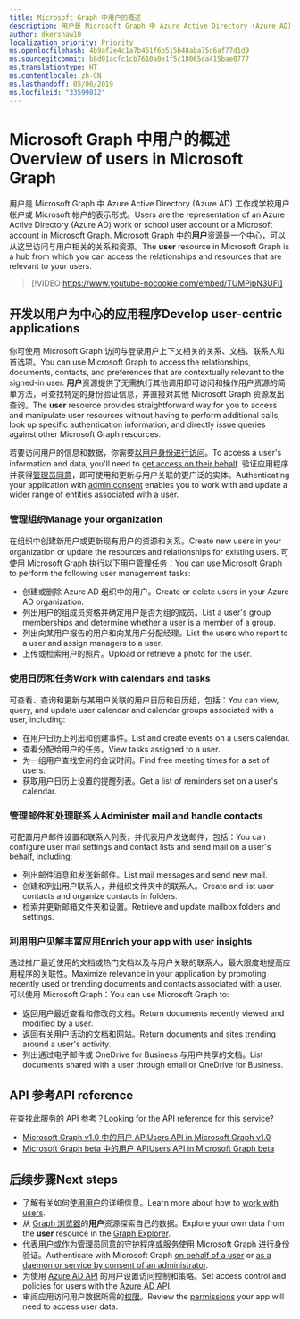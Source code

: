 ```yaml
---
title: Microsoft Graph 中用户的概述
description: 用户是 Microsoft Graph 中 Azure Active Directory (Azure AD) 工作或学校用户帐户或 Microsoft 帐户的表示形式。 Microsoft Graph 中的**用户**资源是一个中心，可以从这里访问与用户相关的关系和资源。
author: dkershaw10
localization_priority: Priority
ms.openlocfilehash: 4b9af2e4c1a7b461f6b515b48aba75d6af77d1d9
ms.sourcegitcommit: b8d01acfc1cb7610a0e1f5c18065da415bae0777
ms.translationtype: HT
ms.contentlocale: zh-CN
ms.lasthandoff: 05/06/2019
ms.locfileid: "33599812"
---
```

# <a name="overview-of-users-in-microsoft-graph"></a><span data-ttu-id="38cd0-104">Microsoft Graph 中用户的概述</span><span class="sxs-lookup"><span data-stu-id="38cd0-104">Overview of users in Microsoft Graph</span></span>

<span data-ttu-id="38cd0-105">用户是 Microsoft Graph 中 Azure Active Directory (Azure AD) 工作或学校用户帐户或 Microsoft 帐户的表示形式。</span><span class="sxs-lookup"><span data-stu-id="38cd0-105">Users are the representation of an Azure Active Directory (Azure AD) work or school user account or a Microsoft account in Microsoft Graph.</span></span> <span data-ttu-id="38cd0-106">Microsoft Graph 中的**用户**资源是一个中心，可以从这里访问与用户相关的关系和资源。</span><span class="sxs-lookup"><span data-stu-id="38cd0-106">The **user** resource in Microsoft Graph is a hub from which you can access the relationships and resources that are relevant to your users.</span></span>

> [!VIDEO https://www.youtube-nocookie.com/embed/TUMPipN3UFI]

## <a name="develop-user-centric-applications"></a><span data-ttu-id="38cd0-107">开发以用户为中心的应用程序</span><span class="sxs-lookup"><span data-stu-id="38cd0-107">Develop user-centric applications</span></span>

<span data-ttu-id="38cd0-108">你可使用 Microsoft Graph 访问与登录用户上下文相关的关系、文档、联系人和首选项。</span><span class="sxs-lookup"><span data-stu-id="38cd0-108">You can use Microsoft Graph to access the relationships, documents, contacts, and preferences that are contextually relevant to the signed-in user.</span></span> <span data-ttu-id="38cd0-109">**用户**资源提供了无需执行其他调用即可访问和操作用户资源的简单方法，可查找特定的身份验证信息，并直接对其他 Microsoft Graph 资源发出查询。</span><span class="sxs-lookup"><span data-stu-id="38cd0-109">The **user** resource provides straightforward way for you to access and manipulate user resources without having to perform additional calls, look up specific authentication information, and directly issue queries against other Microsoft Graph resources.</span></span>

<span data-ttu-id="38cd0-110">若要访问用户的信息和数据，你需要[以用户身份进行访问](auth-v2-user.md)。</span><span class="sxs-lookup"><span data-stu-id="38cd0-110">To access a user's information and data, you'll need to [get access on their behalf](auth-v2-user.md).</span></span> <span data-ttu-id="38cd0-111">验证应用程序并获得[管理员同意](permissions-reference.md)，即可使用和更新与用户关联的更广泛的实体。</span><span class="sxs-lookup"><span data-stu-id="38cd0-111">Authenticating your application with [admin consent](permissions-reference.md) enables you to work with and update a wider range of entities associated with a user.</span></span>

### <a name="manage-your-organization"></a><span data-ttu-id="38cd0-112">管理组织</span><span class="sxs-lookup"><span data-stu-id="38cd0-112">Manage your organization</span></span>

<span data-ttu-id="38cd0-113">在组织中创建新用户或更新现有用户的资源和关系。</span><span class="sxs-lookup"><span data-stu-id="38cd0-113">Create new users in your organization or update the resources and relationships for existing users.</span></span> <span data-ttu-id="38cd0-114">可使用 Microsoft Graph 执行以下用户管理任务：</span><span class="sxs-lookup"><span data-stu-id="38cd0-114">You can use Microsoft Graph to perform the following user management tasks:</span></span> 

- <span data-ttu-id="38cd0-115">创建或删除 Azure AD 组织中的用户。</span><span class="sxs-lookup"><span data-stu-id="38cd0-115">Create or delete users in your Azure AD organization.</span></span>
- <span data-ttu-id="38cd0-116">列出用户的组成员资格并确定用户是否为组的成员。</span><span class="sxs-lookup"><span data-stu-id="38cd0-116">List a user's group memberships and determine whether a user is a member of a group.</span></span>
- <span data-ttu-id="38cd0-117">列出向某用户报告的用户和向某用户分配经理。</span><span class="sxs-lookup"><span data-stu-id="38cd0-117">List the users who report to a user and assign managers to a user.</span></span>
- <span data-ttu-id="38cd0-118">上传或检索用户的照片。</span><span class="sxs-lookup"><span data-stu-id="38cd0-118">Upload or retrieve a photo for the user.</span></span>

### <a name="work-with-calendars-and-tasks"></a><span data-ttu-id="38cd0-119">使用日历和任务</span><span class="sxs-lookup"><span data-stu-id="38cd0-119">Work with calendars and tasks</span></span>

<span data-ttu-id="38cd0-120">可查看、查询和更新与某用户关联的用户日历和日历组，包括：</span><span class="sxs-lookup"><span data-stu-id="38cd0-120">You can view, query, and update user calendar and calendar groups associated with a user, including:</span></span>

- <span data-ttu-id="38cd0-121">在用户日历上列出和创建事件。</span><span class="sxs-lookup"><span data-stu-id="38cd0-121">List and create events on a users calendar.</span></span>
- <span data-ttu-id="38cd0-122">查看分配给用户的任务。</span><span class="sxs-lookup"><span data-stu-id="38cd0-122">View tasks assigned to a user.</span></span>
- <span data-ttu-id="38cd0-123">为一组用户查找空闲的会议时间。</span><span class="sxs-lookup"><span data-stu-id="38cd0-123">Find free meeting times for a set of users.</span></span>
- <span data-ttu-id="38cd0-124">获取用户日历上设置的提醒列表。</span><span class="sxs-lookup"><span data-stu-id="38cd0-124">Get a list of reminders set on a user's calendar.</span></span>

### <a name="administer-mail-and-handle-contacts"></a><span data-ttu-id="38cd0-125">管理邮件和处理联系人</span><span class="sxs-lookup"><span data-stu-id="38cd0-125">Administer mail and handle contacts</span></span>

<span data-ttu-id="38cd0-126">可配置用户邮件设置和联系人列表，并代表用户发送邮件，包括：</span><span class="sxs-lookup"><span data-stu-id="38cd0-126">You can configure user mail settings and contact lists and send mail on a user's behalf, including:</span></span>

- <span data-ttu-id="38cd0-127">列出邮件消息和发送新邮件。</span><span class="sxs-lookup"><span data-stu-id="38cd0-127">List mail messages and send new mail.</span></span>
- <span data-ttu-id="38cd0-128">创建和列出用户联系人，并组织文件夹中的联系人。</span><span class="sxs-lookup"><span data-stu-id="38cd0-128">Create and list user contacts and organize contacts in folders.</span></span>
- <span data-ttu-id="38cd0-129">检索并更新邮箱文件夹和设置。</span><span class="sxs-lookup"><span data-stu-id="38cd0-129">Retrieve and update mailbox folders and settings.</span></span>

### <a name="enrich-your-app-with-user-insights"></a><span data-ttu-id="38cd0-130">利用用户见解丰富应用</span><span class="sxs-lookup"><span data-stu-id="38cd0-130">Enrich your app with user insights</span></span>

<span data-ttu-id="38cd0-131">通过推广最近使用的文档或热门文档以及与用户关联的联系人，最大限度地提高应用程序的关联性。</span><span class="sxs-lookup"><span data-stu-id="38cd0-131">Maximize relevance in your application by promoting recently used or trending documents and contacts associated with a user.</span></span> <span data-ttu-id="38cd0-132">可以使用 Microsoft Graph：</span><span class="sxs-lookup"><span data-stu-id="38cd0-132">You can use Microsoft Graph to:</span></span>

- <span data-ttu-id="38cd0-133">返回用户最近查看和修改的文档。</span><span class="sxs-lookup"><span data-stu-id="38cd0-133">Return documents recently viewed and modified by a user.</span></span>
- <span data-ttu-id="38cd0-134">返回有关用户活动的文档和网站。</span><span class="sxs-lookup"><span data-stu-id="38cd0-134">Return documents and sites trending around a user's activity.</span></span>
- <span data-ttu-id="38cd0-135">列出通过电子邮件或 OneDrive for Business 与用户共享的文档。</span><span class="sxs-lookup"><span data-stu-id="38cd0-135">List documents shared with a user through email or OneDrive for Business.</span></span>

## <a name="api-reference"></a><span data-ttu-id="38cd0-136">API 参考</span><span class="sxs-lookup"><span data-stu-id="38cd0-136">API reference</span></span>
<span data-ttu-id="38cd0-137">在查找此服务的 API 参考？</span><span class="sxs-lookup"><span data-stu-id="38cd0-137">Looking for the API reference for this service?</span></span>

- [<span data-ttu-id="38cd0-138">Microsoft Graph v1.0 中的用户 API</span><span class="sxs-lookup"><span data-stu-id="38cd0-138">Users API in Microsoft Graph v1.0</span></span>](/graph/api/resources/users?view=graph-rest-1.0)
- [<span data-ttu-id="38cd0-139">Microsoft Graph beta 中的用户 API</span><span class="sxs-lookup"><span data-stu-id="38cd0-139">Users API in Microsoft Graph beta</span></span>](/graph/api/resources/users?view=graph-rest-beta)

## <a name="next-steps"></a><span data-ttu-id="38cd0-140">后续步骤</span><span class="sxs-lookup"><span data-stu-id="38cd0-140">Next steps</span></span>

- <span data-ttu-id="38cd0-141">了解有关如何[使用用户](/graph/api/resources/users?view=graph-rest-1.0)的详细信息。</span><span class="sxs-lookup"><span data-stu-id="38cd0-141">Learn more about how to [work with users](/graph/api/resources/users?view=graph-rest-1.0).</span></span>
- <span data-ttu-id="38cd0-142">从 [Graph 浏览器](https://developer.microsoft.com/graph/graph-explorer)的**用户**资源探索自己的数据。</span><span class="sxs-lookup"><span data-stu-id="38cd0-142">Explore your own data from the **user** resource in the [Graph Explorer](https://developer.microsoft.com/graph/graph-explorer).</span></span>
- <span data-ttu-id="38cd0-143">[代表用户](auth-v2-user.md)或[作为管理员同意的守护程序或服务](auth-v2-service.md)使用 Microsoft Graph 进行身份验证。</span><span class="sxs-lookup"><span data-stu-id="38cd0-143">Authenticate with Microsoft Graph [on behalf of a user](auth-v2-user.md) or [as a daemon or service by consent of an administrator](auth-v2-service.md).</span></span>
- <span data-ttu-id="38cd0-144">为使用 [Azure AD API](/graph/api/resources/azure-ad-overview?view=graph-rest-1.0) 的用户设置访问控制和策略。</span><span class="sxs-lookup"><span data-stu-id="38cd0-144">Set access control and policies for users with the [Azure AD API](/graph/api/resources/azure-ad-overview?view=graph-rest-1.0).</span></span>
- <span data-ttu-id="38cd0-145">审阅应用访问用户数据所需的[权限](permissions-reference.md)。</span><span class="sxs-lookup"><span data-stu-id="38cd0-145">Review the [permissions](permissions-reference.md) your app will need to access user data.</span></span> 
<!-- This isn't really a next step; let's remove to keep the list of links concise.>
- Stay up to date with Microsoft Graph [changelog](changelog.md).
-->
